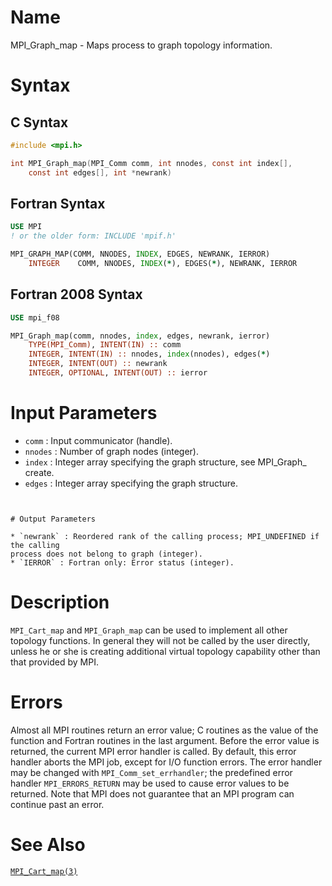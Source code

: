 # Name

MPI_Graph_map  - Maps process to graph topology information.

# Syntax

## C Syntax

```c
#include <mpi.h>

int MPI_Graph_map(MPI_Comm comm, int nnodes, const int index[],
    const int edges[], int *newrank)
```

## Fortran Syntax

```fortran
USE MPI
! or the older form: INCLUDE 'mpif.h'

MPI_GRAPH_MAP(COMM, NNODES, INDEX, EDGES, NEWRANK, IERROR)
    INTEGER    COMM, NNODES, INDEX(*), EDGES(*), NEWRANK, IERROR
```

## Fortran 2008 Syntax

```fortran
USE mpi_f08

MPI_Graph_map(comm, nnodes, index, edges, newrank, ierror)
    TYPE(MPI_Comm), INTENT(IN) :: comm
    INTEGER, INTENT(IN) :: nnodes, index(nnodes), edges(*)
    INTEGER, INTENT(OUT) :: newrank
    INTEGER, OPTIONAL, INTENT(OUT) :: ierror
```


# Input Parameters

* `comm` : Input communicator (handle).
* `nnodes` : Number of graph nodes (integer).
* `index` : Integer array specifying the graph structure, see MPI_Graph_
create.
* `edges` : Integer array specifying the graph structure.
```


# Output Parameters

* `newrank` : Reordered rank of the calling process; MPI_UNDEFINED if the calling
process does not belong to graph (integer).
* `IERROR` : Fortran only: Error status (integer).
```


# Description

`MPI_Cart_map` and `MPI_Graph_map` can be used to implement all other
topology functions. In general they will not be called by the user
directly, unless he or she is creating additional virtual topology
capability other than that provided by MPI.

# Errors

Almost all MPI routines return an error value; C routines as the value
of the function and Fortran routines in the last argument.
Before the error value is returned, the current MPI error handler is
called. By default, this error handler aborts the MPI job, except for
I/O function errors. The error handler may be changed with
`MPI_Comm_set_errhandler`; the predefined error handler `MPI_ERRORS_RETURN`
may be used to cause error values to be returned. Note that MPI does not
guarantee that an MPI program can continue past an error.

# See Also

[`MPI_Cart_map(3)`](./?file=MPI_Cart_map.md)
